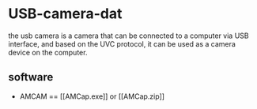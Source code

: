
# USB-camera-dat

the usb camera is a camera that can be connected to a computer via USB interface, and based on the UVC protocol, it can be used as a camera device on the computer.


## software 

- AMCAM == [[AMCap.exe]] or [[AMCap.zip]]



